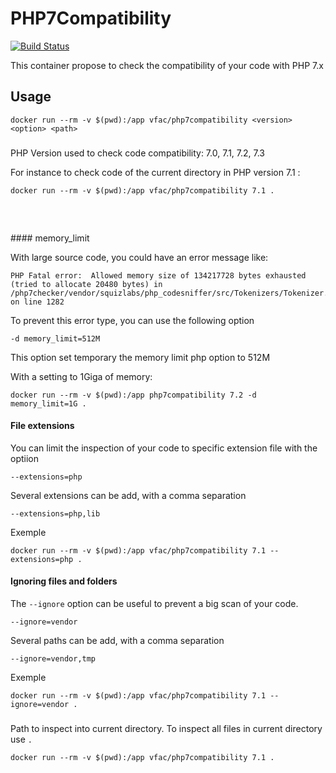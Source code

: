 # PHP7Compatibility

[![Build Status](https://travis-ci.org/vfalies/php7compatibility.svg?branch=master)](https://travis-ci.org/vfalies/php7compatibility)

This container propose to check the compatibility of your code with PHP 7.x

## Usage

```
docker run --rm -v $(pwd):/app vfac/php7compatibility <version> <option> <path>
```

### <version>

PHP Version used to check code compatibility: 7.0, 7.1, 7.2, 7.3

For instance to check code of the current directory in PHP version 7.1 :

```
docker run --rm -v $(pwd):/app vfac/php7compatibility 7.1 .
```

### <option>

#### memory_limit

With large source code, you could have an error message like: 

```
PHP Fatal error:  Allowed memory size of 134217728 bytes exhausted (tried to allocate 20480 bytes) in /php7checker/vendor/squizlabs/php_codesniffer/src/Tokenizers/Tokenizer.php on line 1282
```

To prevent this error type, you can use the following option

```
-d memory_limit=512M
```

This option set temporary the memory limit php option to 512M

With a setting to 1Giga of memory:

```
docker run --rm -v $(pwd):/app php7compatibility 7.2 -d memory_limit=1G .
```

#### File extensions

You can limit the inspection of your code to specific extension file with the optiion

```
--extensions=php
```

Several extensions can be add, with a comma separation

```
--extensions=php,lib
```

Exemple

```
docker run --rm -v $(pwd):/app vfac/php7compatibility 7.1 --extensions=php .
```

#### Ignoring files and folders

The `--ignore` option can be useful to prevent a big scan of your code.

```
--ignore=vendor
```

Several paths can be add, with a comma separation

```
--ignore=vendor,tmp
```

Exemple

```
docker run --rm -v $(pwd):/app vfac/php7compatibility 7.1 --ignore=vendor .
```

### <path>

Path to inspect into current directory. To inspect all files in current directory use `.`

```
docker run --rm -v $(pwd):/app vfac/php7compatibility 7.1 .
```
